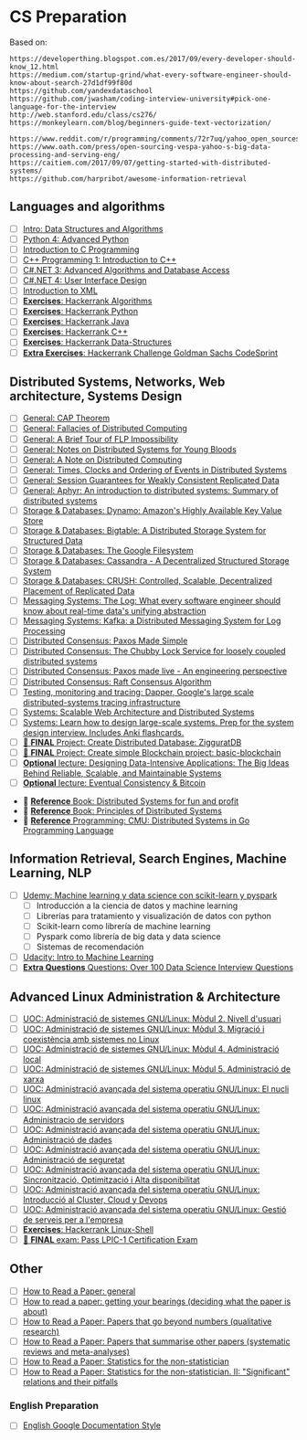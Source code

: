 # CS Preparation

Based on:
```
https://developerthing.blogspot.com.es/2017/09/every-developer-should-know_12.html
https://medium.com/startup-grind/what-every-software-engineer-should-know-about-search-27d1df99f80d
https://github.com/yandexdataschool
https://github.com/jwasham/coding-interview-university#pick-one-language-for-the-interview
http://web.stanford.edu/class/cs276/
https://monkeylearn.com/blog/beginners-guide-text-vectorization/

https://www.reddit.com/r/programming/comments/72r7uq/yahoo_open_sources_its_search_engine_vespa/
https://www.oath.com/press/open-sourcing-vespa-yahoo-s-big-data-processing-and-serving-eng/
https://caitiem.com/2017/09/07/getting-started-with-distributed-systems/
https://github.com/harpribot/awesome-information-retrieval

```
  
## Languages and algorithms

- [ ] [Intro: Data Structures and Algorithms](http://archive.oreilly.com/oreillyschool/courses/data-structures-algorithms/index.html)
- [ ] [Python 4: Advanced Python](http://archive.oreilly.com/oreillyschool/courses/Python4/index.html)
- [ ] [Introduction to C Programming](http://archive.oreilly.com/oreillyschool/courses/c/index.html)
- [ ] [C++ Programming 1: Introduction to C++](http://archive.oreilly.com/oreillyschool/courses/cplusplus1/index.html)
- [ ] [C#.NET 3: Advanced Algorithms and Database Access](http://archive.oreilly.com/oreillyschool/courses/csharp3/index.html)
- [ ] [C#.NET 4: User Interface Design](http://archive.oreilly.com/oreillyschool/courses/csharp4/index.html)
- [ ] [Introduction to XML](http://archive.oreilly.com/oreillyschool/courses/introxml/index.html)
- [ ] [**Exercises**: Hackerrank Algorithms](https://www.hackerrank.com/domains/algorithms/warmup)
- [ ] [**Exercises**: Hackerrank Python](https://www.hackerrank.com/domains/python/py-introduction)
- [ ] [**Exercises**: Hackerrank Java](https://www.hackerrank.com/domains/java/java-introduction)
- [ ] [**Exercises**: Hackerrank C++](https://www.hackerrank.com/domains/cpp/cpp-introduction)
- [ ] [**Exercises**: Hackerrank Data-Structures](https://www.hackerrank.com/domains/data-structures/arrays)
- [ ] [**Extra Exercises**: Hackerrank Challenge Goldman Sachs CodeSprint](https://www.hackerrank.com/contests/gs-codesprint/challenges)

## Distributed Systems, Networks, Web architecture, Systems Design
- [ ] [General: CAP Theorem](http://ksat.me/a-plain-english-introduction-to-cap-theorem/)
- [ ] [General: Fallacies of Distributed Computing](https://en.wikipedia.org/wiki/Fallacies_of_distributed_computing)
- [ ] [General: A Brief Tour of FLP Impossibility](http://the-paper-trail.org/blog/a-brief-tour-of-flp-impossibility/)
- [ ] [General: Notes on Distributed Systems for Young Bloods](https://www.somethingsimilar.com/2013/01/14/notes-on-distributed-systems-for-young-bloods/)
- [ ] [General: A Note on Distributed Computing](http://citeseerx.ist.psu.edu/viewdoc/download?doi=10.1.1.41.7628&rep=rep1&type=pdf)
- [ ] [General: Times, Clocks and Ordering of Events in Distributed Systems](https://www.microsoft.com/en-us/research/publication/time-clocks-ordering-events-distributed-system/?from=http%3A%2F%2Fresearch.microsoft.com%2Fen-us%2Fum%2Fpeople%2Flamport%2Fpubs%2Ftime-clocks.pdf)
- [ ] [General: Session Guarantees for Weakly Consistent Replicated Data](http://www.cs.utexas.edu/~dahlin/Classes/GradOS/papers/SessionGuaranteesPDIS.pdf)
- [ ] [General: Aphyr: An introduction to distributed systems: Summary of distributed systems](https://github.com/aphyr/distsys-class)
- [ ] [Storage & Databases: Dynamo: Amazon's Highly Available Key Value Store](http://bnrg.eecs.berkeley.edu/~randy/Courses/CS294.F07/Dynamo.pdf)
- [ ] [Storage & Databases: Bigtable: A Distributed Storage System for Structured Data](http://static.googleusercontent.com/media/research.google.com/en//archive/bigtable-osdi06.pdf)
- [ ] [Storage & Databases: The Google Filesystem](http://static.googleusercontent.com/media/research.google.com/en/us/archive/gfs-sosp2003.pdf)
- [ ] [Storage & Databases: Cassandra - A Decentralized Structured Storage System](http://citeseerx.ist.psu.edu/viewdoc/download?doi=10.1.1.161.6751&rep=rep1&type=pdf)
- [ ] [Storage & Databases: CRUSH: Controlled, Scalable, Decentralized Placement of Replicated Data](https://www.ssrc.ucsc.edu/Papers/weil-sc06.pdf)
- [ ] [Messaging Systems: The Log: What every software engineer should know about real-time data's unifying abstraction](https://engineering.linkedin.com/distributed-systems/log-what-every-software-engineer-should-know-about-real-time-datas-unifying)
- [ ] [Messaging Systems: Kafka: a Distributed Messaging System for Log Processing](http://notes.stephenholiday.com/Kafka.pdf)
- [ ] [Distributed Consensus: Paxos Made Simple](https://www.microsoft.com/en-us/research/publication/paxos-made-simple/?from=http%3A%2F%2Fresearch.microsoft.com%2Fen-us%2Fum%2Fpeople%2Flamport%2Fpubs%2Fpaxos-simple.pdf)
- [ ] [Distributed Consensus: The Chubby Lock Service for loosely coupled distributed systems](http://static.googleusercontent.com/media/research.google.com/en//archive/chubby-osdi06.pdf)
- [ ] [Distributed Consensus: Paxos made live - An engineering perspective](https://research.google.com/archive/paxos_made_live.html)
- [ ] [Distributed Consensus: Raft Consensus Algorithm](https://raft.github.io/)
- [ ] [Testing, monitoring and tracing: Dapper, Google's large scale distributed-systems tracing infrastructure](http://static.googleusercontent.com/media/research.google.com/en//pubs/archive/36356.pdf) 
- [ ] [Systems: Scalable Web Architecture and Distributed Systems](http://www.aosabook.org/en/distsys.html)
- [ ] [Systems: Learn how to design large-scale systems. Prep for the system design interview. Includes Anki flashcards.](https://github.com/donnemartin/system-design-primer)
- [ ] [:punch: **FINAL** Project: Create Distributed Database: ZigguratDB](https://github.com/jepemo/zigguratdb)
- [ ] [:punch: **FINAL** Project: Create simple Blockchain project: basic-blockchain](https://github.com/jepemo/basic-blockchain)
- [ ] [**Optional** lecture: Designing Data-Intensive Applications: The Big Ideas Behind Reliable, Scalable, and Maintainable Systems](https://www.amazon.es/Designing-Data-Intensive-Applications-Reliable-Maintainable/dp/1449373321/ref=sr_1_1?ie=UTF8&qid=1507386946&sr=8-1&keywords=Designing+Data-Intensive+Applications%3A+The+Big+Ideas+Behind+Reliable%2C+Scalable%2C+and+Maintainable+Systems)
- [ ] [**Optional** lecture: Eventual Consistency & Bitcoin](https://disco.ethz.ch/courses/podc_allstars/lecture/chapter20.pdf)
- :closed_book: [**Reference** Book: Distributed Systems for fun and profit](http://book.mixu.net/distsys/)
- :closed_book: [**Reference** Book: Principles of Distributed Systems](https://disco.ethz.ch/courses/podc_allstars/lecture/podc.pdf)
- :closed_book: [**Reference** Programming:  CMU: Distributed Systems in Go Programming Language](http://www.cs.cmu.edu/~dga/15-440/F12/syllabus.html)

## Information Retrieval, Search Engines, Machine Learning, NLP
- [ ] [Udemy: Machine learning y data science con scikit-learn y pyspark](https://www.udemy.com/machine-learning-y-data-science-con-scikit-learn-y-pyspark/)
  - [ ] Introducción a la ciencia de datos y machine learning
  - [ ] Librerías para tratamiento y visualización de datos con python
  - [ ] Scikit-learn como librería de machine learning
  - [ ] Pyspark como librería de big data y data science
  - [ ] Sistemas de recomendación
- [ ] [Udacity:  Intro to Machine Learning](https://classroom.udacity.com/courses/ud120)
- [ ] [**Extra Questions** Questions: Over 100 Data Science Interview Questions](http://www.learndatasci.com/data-science-interview-questions)

## Advanced Linux Administration & Architecture
- [ ] [UOC: Administració de sistemes GNU/Linux: Mòdul 2. Nivell d'usuari](http://openaccess.uoc.edu/webapps/o2/bitstream/10609/60687/2/Administraci%C3%B3%20de%20sistemes%20GNU_Linux_M%C3%B2dul2_Nivell%20d%27usuari.pdf)
- [ ] [UOC: Administració de sistemes GNU/Linux: Mòdul 3. Migració i coexistència amb sistemes no Linux](http://openaccess.uoc.edu/webapps/o2/bitstream/10609/60687/3/Administraci%C3%B3%20de%20sistemes%20GNU_Linux_M%C3%B2dul3_Migraci%C3%B3%20i%20coexist%C3%A8ncia%20amb%20sistemes%20no%20Linux.pdf)
- [ ] [UOC: Administració de sistemes GNU/Linux: Mòdul 4. Administració local](http://openaccess.uoc.edu/webapps/o2/bitstream/10609/60687/4/Administraci%C3%B3%20de%20sistemes%20GNU_Linux_M%C3%B2dul4_Administraci%C3%B3%20local.pdf)
- [ ] [UOC: Administració de sistemes GNU/Linux: Mòdul 5. Administració de xarxa](http://openaccess.uoc.edu/webapps/o2/bitstream/10609/60687/5/Administraci%C3%B3%20de%20sistemes%20GNU_Linux_M%C3%B2dul5_Administraci%C3%B3%20de%20xarxa.pdf)
- [ ] [UOC: Administració avançada del sistema operatiu GNU/Linux: El nucli linux](http://openaccess.uoc.edu/webapps/o2/bitstream/10609/60685/1/Administraci%C3%B3%20avan%C3%A7ada%20del%20sistema%20operatiu%20GNU_Linux_M%C3%B2dul1_El%20nucli%20Linux.pdf)
- [ ] [UOC: Administració avançada del sistema operatiu GNU/Linux: Administracio de servidors](http://openaccess.uoc.edu/webapps/o2/bitstream/10609/60685/2/Administraci%C3%B3%20avan%C3%A7ada%20del%20sistema%20operatiu%20GNU_Linux_M%C3%B2dul2_Administraci%C3%B3%20de%20servidors.pdf)
- [ ] [UOC: Administració avançada del sistema operatiu GNU/Linux: Administració de dades](http://openaccess.uoc.edu/webapps/o2/bitstream/10609/60685/3/Administraci%C3%B3%20avan%C3%A7ada%20del%20sistema%20operatiu%20GNU_Linux_M%C3%B2dul3_Administraci%C3%B3%20de%20dades.pdf)
- [ ] [UOC: Administració avançada del sistema operatiu GNU/Linux: Administració de seguretat](http://openaccess.uoc.edu/webapps/o2/bitstream/10609/60685/4/Administraci%C3%B3%20avan%C3%A7ada%20del%20sistema%20operatiu%20GNU_Linux_M%C3%B2dul4_Administraci%C3%B3%20de%20seguretat.pdf)
- [ ] [UOC: Administració avançada del sistema operatiu GNU/Linux: Sincronització, Optimització i Alta disponibilitat](http://openaccess.uoc.edu/webapps/o2/bitstream/10609/60685/5/Administraci%C3%B3%20avan%C3%A7ada%20del%20sistema%20operatiu%20GNU_Linux_M%C3%B2dul5_Sintonitzaci%C3%B3%2c%20optimitzaci%C3%B3%20i%20alta%20disponibilitat.pdf)
- [ ] [UOC: Administració avançada del sistema operatiu GNU/Linux: Introducció al Cluster, Cloud y Devops](http://openaccess.uoc.edu/webapps/o2/bitstream/10609/60685/6/Administraci%C3%B3%20avan%C3%A7ada%20del%20sistema%20operatiu%20GNU_Linux_M%C3%B2dul6_Introducci%C3%B3%20a%20Cl%C3%BAster%2c%20Cloud%20i%20DevOps.pdf)
- [ ] [UOC: Administració avançada del sistema operatiu GNU/Linux: Gestió de serveis per a l'empresa](http://openaccess.uoc.edu/webapps/o2/bitstream/10609/60685/7/Administraci%C3%B3%20avan%C3%A7ada%20del%20sistema%20operatiu%20GNU_Linux_M%C3%B2dul7_Gesti%C3%B3%20de%20serveis%20per%20a%20l%27empresa.pdf)
- [ ] [**Exercises**: Hackerrank Linux-Shell](https://www.hackerrank.com/domains/shell/bash)
- [ ] [:punch: **FINAL** exam: Pass LPIC-1 Certification Exam](http://www.lpi.org/our-certifications/lpic-1-overview?gclid=Cj0KCQjw9uHOBRDtARIsALtCa95vWMzPnL2g2LLcFOI1qoIgZ4SidDxnRG8O6AG-aeJdxwq8lP34s_YaApKPEALw_wcB)

## Other
- [ ] [How to Read a Paper: general](http://ccr.sigcomm.org/online/files/p83-keshavA.pdf)
- [ ] [How to read a paper: getting your bearings (deciding what the paper is about)](http://www.bmj.com/content/315/7102/243.full?ijkey=jNSEJgxehHAWQ&keytype=ref&siteid=bmjjournals)
- [ ] [How to Read a Paper: Papers that go beyond numbers (qualitative research)](http://www.bmj.com/content/315/7110/740.full?ijkey=Wkk2DwA2b9JpM&keytype=ref&siteid=bmjjournals)
- [ ] [How to Read a Paper: Papers that summarise other papers (systematic reviews and meta-analyses)](http://www.bmj.com/content/315/7109/672.full?ijkey=i4KrZYjNSaatI&keytype=ref&siteid=bmjjournals)
- [ ] [How to Read a Paper: Statistics for the non-statistician](http://www.bmj.com/content/315/7104/364.full?ijkey=612sZ7DoIiv7k&keytype=ref&siteid=bmjjournals)
- [ ] [How to Read a Paper: Statistics for the non-statistician. II: "Significant" relations and their pitfalls ](http://www.bmj.com/content/315/7105/422.full?ijkey=2zTSk1805z8AI&keytype=ref&siteid=bmjjournals)

### English Preparation
- [ ] [English Google Documentation Style](https://developers.google.com/style/)


